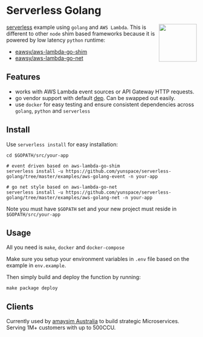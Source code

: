 # Serverless Golang

[<img
src="https://rawgit.com/justserverless/awesome-serverless/master/logo_serverless.png"
align="right" width="100">](http://serverless.com) 

[serverless](https://serverless.com/) example using `golang` and `AWS Lambda`. This is different to other `node` shim based frameworks
because it is powered by low latency `python` runtime:

- [eawsy/aws-lambda-go-shim](https://github.com/eawsy/aws-lambda-go-shim)
- [eawsy/aws-lambda-go-net](https://github.com/eawsy/aws-lambda-go-net)


## Features

- works with AWS Lambda event sources or API Gateway HTTP requests.
- go vendor support with default [dep](https://github.com/golang/dep). Can be swapped out easily.
- use `docker` for easy testing and ensure consistent dependencies across `golang`, `python` and `serverless` 

## Install

Use `serverless install` for easy installation:

	cd $GOPATH/src/your-app

	# event driven based on aws-lambda-go-shim
    serverless install -u https://github.com/yunspace/serverless-golang/tree/master/examples/aws-golang-event -n your-app

	# go net style based on aws-lambda-go-net 
    serverless install -u https://github.com/yunspace/serverless-golang/tree/master/examples/aws-golang-net -n your-app

Note you must have `$GOPATH` set and your new project must reside in `$GOPATH/src/your-app`

## Usage

All you need is `make`, `docker` and `docker-compose`

Make sure you setup your environment variables in `.env` file based on the example in `env.example`.

Then simply build and deploy the function by running:

	make package deploy

## Clients

Currently used by [amaysim Australia](https://www.amaysim.com.au/) to build
strategic Microservices. Serving 1M+ customers with up to 500CCU.

